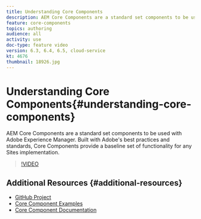 ```yaml
---
title: Understanding Core Components
description: AEM Core Components are a standard set components to be used with Adobe Experience Manager. Built with Adobe's best practices and standards, Core Components provide a baseline set of functionality for any Sites implementation. 
feature: core-components
topics: authoring
audience: all
activity: use
doc-type: feature video
version: 6.3, 6.4, 6.5, cloud-service
kt: 4676
thumbnail: 18926.jpg
---
```


# Understanding Core Components{#understanding-core-components}

AEM Core Components are a standard set components to be used with Adobe Experience Manager. Built with Adobe's best practices and standards, Core Components provide a baseline set of functionality for any Sites implementation.

>[!VIDEO](https://video.tv.adobe.com/v/18926/?quality=12&learn=on)

## Additional Resources {#additional-resources}

* [GitHub Project](https://github.com/adobe/aem-core-wcm-components)
* [Core Component Examples](https://www.aemcomponents.dev/)
* [Core Component Documentation](https://docs.adobe.com/content/help/en/experience-manager-core-components/using/introduction.html)


